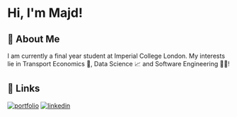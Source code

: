 
# Hi, I'm Majd!


## 🚀 About Me
I am currently a final year student at Imperial College London. My interests lie in Transport Economics 🚂, Data Science 📈 and Software Engineering 👨‍💻!


## 🔗 Links
[![portfolio](https://img.shields.io/badge/my_portfolio-000?style=for-the-badge&logo=ko-fi&logoColor=orange)](https://majdyousof.github.io)
[![linkedin](https://img.shields.io/badge/linkedin-0A66C2?style=for-the-badge&logo=linkedin&logoColor=white)](https://www.linkedin.com/in/majdyousof)



<!--
**majdyousof/majdyousof** is a ✨ _special_ ✨ repository because its `README.md` (this file) appears on your GitHub profile.

Here are some ideas to get you started:

- 🔭 I’m currently working on ...
- 🌱 I’m currently learning ...
- 👯 I’m looking to collaborate on ...
- 🤔 I’m looking for help with ...
- 💬 Ask me about ...
- 📫 How to reach me: ...
- 😄 Pronouns: ...
- ⚡ Fun fact: ...
-->
